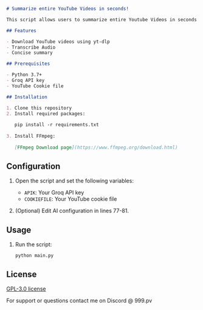 
```markdown
# Summarize entire YouTube Videos in seconds!

This script allows users to summarize entire Youtube Videos in seconds using AI. It uses Google Speech Recognition API to transcribe audio and uses the Groq API to summarize the text using AI.

## Features

- Download YouTube videos using yt-dlp
- Transcribe Audio
- Concise summary

## Prerequisites

- Python 3.7+
- Groq API key
- YouTube Cookie file

## Installation

1. Clone this repository
2. Install required packages:
   
   pip install -r requirements.txt
   
3. Install FFmpeg:
   
   [FFmpeg Download page](https://www.ffmpeg.org/download.html)
   ```

## Configuration

1. Open the script and set the following variables:
   - `APIK`: Your Groq API key
   - `COOKIEFILE`: Your YouTube cookie file

2. (Optional) Edit AI configuration in lines 77-81.

## Usage

1. Run the script:
   ```
   python main.py
   ```

## License

[GPL-3.0 license](https://www.gnu.org/licenses/gpl-3.0.en.html)

For support or questions contact me on Discord @ 999.pv
